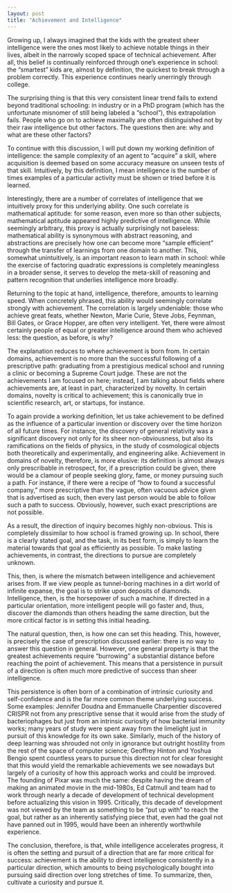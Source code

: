 ```yaml
---
layout: post
title: "Achievement and Intelligence"
---
```

Growing up, I always imagined that the kids with the greatest sheer intelligence were the ones most likely to achieve notable things in their lives, albeit in the narrowly scoped space of technical achievement. After all, this belief is continually reinforced through one’s experience in school: the “smartest” kids are, almost by definition, the quickest to break through a problem correctly. This experience continues nearly unerringly through college. 

The surprising thing is that this very consistent linear trend fails to extend beyond traditional schooling: in industry or in a PhD program (which has the unfortunate misnomer of still being labeled a “school”), this extrapolation fails. People who go on to achieve maximally are often distinguished not by their raw intelligence but other factors. The questions then are: why and what are these other factors?

To continue with this discussion, I will put down my working definition of intelligence: the sample complexity of an agent to “acquire” a skill, where acquisition is deemed based on some accuracy measure on unseen tests of that skill. Intuitively, by this definition, I mean intelligence is the number of times examples of a particular activity must be shown or tried before it is learned. 

Interestingly, there are a number of correlates of intelligence that we intuitively proxy for this underlying ability. One such correlate is mathematical aptitude: for some reason, even more so than other subjects, mathematical aptitude appeared highly predictive of intelligence. While seemingly arbitrary, this proxy is actually surprisingly not baseless: mathematical ability is synonymous with abstract reasoning, and abstractions are precisely how one can become more “sample efficient” through the transfer of learnings from one domain to another. This, somewhat unintuitively, is an important reason to learn math in school: while the exercise of factoring quadratic expressions is completely meaningless in a broader sense, it serves to develop the meta-skill of reasoning and pattern recognition that underlies intelligence more broadly.

Returning to the topic at hand, intelligence, therefore, amounts to learning speed. When concretely phrased, this ability would seemingly correlate strongly with achievement. The correlation is largely undeniable: those who achieve great feats, whether Newton, Marie Curie, Steve Jobs, Feynman, Bill Gates, or Grace Hopper, are often very intelligent. Yet, there were almost certainly people of equal or greater intelligence around them who achieved less: the question, as before, is why?

The explanation reduces to where achievement is born from. In certain domains, achievement is no more than the successful following of a prescriptive path: graduating from a prestigious medical school and running a clinic or becoming a Supreme Court judge. These are not the achievements I am focused on here; instead, I am talking about fields where achievements are, at least in part, characterized by novelty. In certain domains, novelty is critical to achievement; this is canonically true in scientific research, art, or startups, for instance. 

To again provide a working definition, let us take achievement to be defined as the influence of a particular invention or discovery over the time horizon of all future times. For instance, the discovery of general relativity was a significant discovery not only for its sheer non-obviousness, but also its ramifications on the fields of physics, in the study of cosmological objects both theoretically and experimentally, and engineering alike. Achievement in domains of novelty, therefore, is more elusive: its definition is almost always only prescribable in retrospect, for, if a prescription could be given, there would be a clamour of people seeking glory, fame, or money pursuing such a path. For instance, if there were a recipe of “how to found a successful company,” more prescriptive than the vague, often vacuous advice given that is advertised as such, then every last person would be able to follow such a path to success. Obviously, however, such exact prescriptions are not possible. 

As a result, the direction of inquiry becomes highly non-obvious. This is completely dissimilar to how school is framed growing up. In school, there is a clearly stated goal, and the task, in its best form, is simply to learn the material towards that goal as efficiently as possible. To make lasting achievements, in contrast, the directions to pursue are completely unknown. 

This, then, is where the mismatch between intelligence and achievement arises from. If we view people as tunnel-boring machines in a dirt world of infinite expanse, the goal is to strike upon deposits of diamonds. Intelligence, then, is the horsepower of such a machine. If directed in a particular orientation, more intelligent people will go faster and, thus, discover the diamonds than others heading the same direction, but the more critical factor is in setting this initial heading.

The natural question, then, is how one can set this heading. This, however, is precisely the case of prescription discussed earlier: there is no way to answer this question in general. However, one general property is that the greatest achievements require “burrowing” a substantial distance before reaching the point of achievement. This means that a persistence in pursuit of a direction is often much more predictive of success than sheer intelligence.

This persistence is often born of a combination of intrinsic curiosity and self-confidence and is the far more common theme underlying success. Some examples: Jennifer Doudna and Emmanuelle Charpentier discovered CRISPR not from any prescriptive sense that it would arise from the study of bacteriophages but just from an intrinsic curiosity of how bacterial immunity works; many years of study were spent away from the limelight just in pursuit of this knowledge for its own sake. Similarly, much of the history of deep learning was shrouded not only in ignorance but outright hostility from the rest of the space of computer science; Geoffrey Hinton and Yoshua Bengio spent countless years to pursue this direction not for clear foresight that this would yield the remarkable achievements we see nowadays but largely of a curiosity of how this approach works and could be improved. The founding of Pixar was much the same: despite having the dream of making an animated movie in the mid-1980s, Ed Catmull and team had to work through nearly a decade of development of technical development before actualizing this vision in 1995. Critically, this decade of development was not viewed by the team as something to be “put up with” to reach the goal, but rather as an inherently satisfying piece that, even had the goal not have panned out in 1995, would have been an inherently worthwhile experience.

The conclusion, therefore, is that, while intelligence accelerates progress, it is often the setting and pursuit of a direction that are far more critical for success: achievement is the ability to direct intelligence consistently in a particular direction, which amounts to being psychologically bought into pursuing said direction over long stretches of time. To summarize, then, cultivate a curiosity and pursue it.
